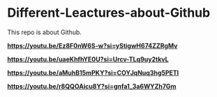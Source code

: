 # Different-Leactures-about-Github
This repo is about Github.
<b>

https://youtu.be/Ez8F0nW6S-w?si=yStigwH674ZZRgMv
<b>

https://youtu.be/uaeKhfhYE0U?si=Urcv-TLq9uy2tkvL
<b>

https://youtu.be/aMuhB15mPKY?si=COYJqNuq3hg5PETl
<b>

https://youtu.be/r8QQOAicu8Y?si=gnfa1_3a6WYZh7Gm
